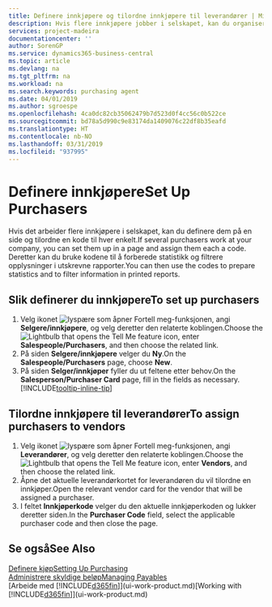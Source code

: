 ```yaml
---
title: Definere innkjøpere og tilordne innkjøpere til leverandører | Microsoft-dokumentasjon
description: Hvis flere innkjøpere jobber i selskapet, kan du organisere dem for statistisk analyse.
services: project-madeira
documentationcenter: ''
author: SorenGP
ms.service: dynamics365-business-central
ms.topic: article
ms.devlang: na
ms.tgt_pltfrm: na
ms.workload: na
ms.search.keywords: purchasing agent
ms.date: 04/01/2019
ms.author: sgroespe
ms.openlocfilehash: 4ca0dc82cb35062479b7d523d0f4cc56c0b522ce
ms.sourcegitcommit: bd78a5d990c9e83174da1409076c22df8b35eafd
ms.translationtype: HT
ms.contentlocale: nb-NO
ms.lasthandoff: 03/31/2019
ms.locfileid: "937995"
---
```

# <a name="set-up-purchasers"></a><span data-ttu-id="b7e63-103">Definere innkjøpere</span><span class="sxs-lookup"><span data-stu-id="b7e63-103">Set Up Purchasers</span></span>
<span data-ttu-id="b7e63-104">Hvis det arbeider flere innkjøpere i selskapet, kan du definere dem på en side og tilordne en kode til hver enkelt.</span><span class="sxs-lookup"><span data-stu-id="b7e63-104">If several purchasers work at your company, you can set them up in a page and assign them each a code.</span></span> <span data-ttu-id="b7e63-105">Deretter kan du bruke kodene til å forberede statistikk og filtrere opplysninger i utskrevne rapporter.</span><span class="sxs-lookup"><span data-stu-id="b7e63-105">You can then use the codes to prepare statistics and to filter information in printed reports.</span></span>

## <a name="to-set-up-purchasers"></a><span data-ttu-id="b7e63-106">Slik definerer du innkjøpere</span><span class="sxs-lookup"><span data-stu-id="b7e63-106">To set up purchasers</span></span>
1. <span data-ttu-id="b7e63-107">Velg ikonet ![lyspære som åpner Fortell meg-funksjonen](media/ui-search/search_small.png "Fortell hva du vil gjøre"), angi **Selgere/innkjøpere**, og velg deretter den relaterte koblingen.</span><span class="sxs-lookup"><span data-stu-id="b7e63-107">Choose the ![Lightbulb that opens the Tell Me feature](media/ui-search/search_small.png "Tell me what you want to do") icon, enter **Salespeople/Purchasers**, and then choose the related link.</span></span>
2. <span data-ttu-id="b7e63-108">På siden **Selgere/innkjøpere** velger du **Ny**.</span><span class="sxs-lookup"><span data-stu-id="b7e63-108">On the **Salespeople/Purchasers** page, choose **New**.</span></span>
3. <span data-ttu-id="b7e63-109">På siden **Selger/innkjøper** fyller du ut feltene etter behov.</span><span class="sxs-lookup"><span data-stu-id="b7e63-109">On the **Salesperson/Purchaser Card** page, fill in the fields as necessary.</span></span> [!INCLUDE[tooltip-inline-tip](includes/tooltip-inline-tip_md.md)]

## <a name="to-assign-purchasers-to-vendors"></a><span data-ttu-id="b7e63-110">Tilordne innkjøpere til leverandører</span><span class="sxs-lookup"><span data-stu-id="b7e63-110">To assign purchasers to vendors</span></span>
1. <span data-ttu-id="b7e63-111">Velg ikonet ![lyspære som åpner Fortell meg-funksjonen](media/ui-search/search_small.png "Fortell hva du vil gjøre"), angi **Leverandører**, og velg deretter den relaterte koblingen.</span><span class="sxs-lookup"><span data-stu-id="b7e63-111">Choose the ![Lightbulb that opens the Tell Me feature](media/ui-search/search_small.png "Tell me what you want to do") icon, enter **Vendors**, and then choose the related link.</span></span>
2. <span data-ttu-id="b7e63-112">Åpne det aktuelle leverandørkortet for leverandøren du vil tilordne en innkjøper.</span><span class="sxs-lookup"><span data-stu-id="b7e63-112">Open the relevant vendor card for the vendor that will be assigned a purchaser.</span></span>
3. <span data-ttu-id="b7e63-113">I feltet **Innkjøperkode** velger du den aktuelle innkjøperkoden og lukker deretter siden.</span><span class="sxs-lookup"><span data-stu-id="b7e63-113">In the **Purchaser Code** field, select the applicable purchaser code and then close the page.</span></span>

## <a name="see-also"></a><span data-ttu-id="b7e63-114">Se også</span><span class="sxs-lookup"><span data-stu-id="b7e63-114">See Also</span></span>
[<span data-ttu-id="b7e63-115">Definere kjøp</span><span class="sxs-lookup"><span data-stu-id="b7e63-115">Setting Up Purchasing</span></span>](purchasing-setup-purchasing.md)  
[<span data-ttu-id="b7e63-116">Administrere skyldige beløp</span><span class="sxs-lookup"><span data-stu-id="b7e63-116">Managing Payables</span></span>](payables-manage-payables.md)  
<span data-ttu-id="b7e63-117">[Arbeide med [!INCLUDE[d365fin](includes/d365fin_md.md)]](ui-work-product.md)</span><span class="sxs-lookup"><span data-stu-id="b7e63-117">[Working with [!INCLUDE[d365fin](includes/d365fin_md.md)]](ui-work-product.md)</span></span>
